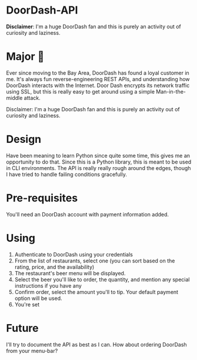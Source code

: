 # DoorDash-API

**Disclaimer**: I'm a huge DoorDash fan and this is purely an activity out of curiosity and laziness.

# Major 🔑

Ever since moving to the Bay Area, DoorDash has found a loyal customer in me. It's always fun reverse-engineering REST APIs, and understanding how DoorDash interacts with the Internet. Door Dash encrypts its network traffic using SSL, but this is really easy to get around using a simple Man-in-the-middle attack.

Disclaimer: I'm a huge DoorDash fan and this is purely an activity out of curiosity and laziness.

# Design

Have been meaning to learn Python since quite some time, this gives me an opportunity to do that. Since this is a Python library, this is meant to be used in CLI environments. The API is really really rough around the edges, though I have tried to handle failing conditions gracefully.

# Pre-requisites

You'll need an DoorDash account with payment information added.

# Using

1. Authenticate to DoorDash using your credentials
2. From the list of restaurants, select one (you can sort based on the rating, price, and the availability)
3. The restaurant's beer menu will be displayed.
4. Select the beer you'll like to order, the quantity, and mention any special instructions if you have any
5. Confirm order, select the amount you'll to tip. Your default payment option will be used.
6. You're set

# Future

I'll try to document the API as best as I can. How about ordering DoorDash from your menu-bar?